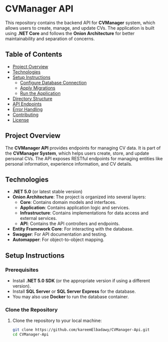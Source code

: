 # CVManager API

This repository contains the backend API for **CVManager** system, which allows users to create, manage, and update CVs. The application is built using **.NET Core** and follows the **Onion Architecture** for better maintainability and separation of concerns.

## Table of Contents
- [Project Overview](#project-overview)
- [Technologies](#technologies)
- [Setup Instructions](#setup-instructions)
  - [Configure Database Connection](#configure-database-connection)
  - [Apply Migrations](#apply-migrations)
  - [Run the Application](#run-the-application)
- [Directory Structure](#directory-structure)
- [API Endpoints](#api-endpoints)
- [Error Handling](#error-handling)
- [Contributing](#contributing)
- [License](#license)

## Project Overview

The **CVManager API** provides endpoints for managing CV data. It is part of the **CVManager System**, which helps users create, store, and update personal CVs. The API exposes RESTful endpoints for managing entities like personal information, experience information, and CV details.

## Technologies

- **.NET 5.0** (or latest stable version)
- **Onion Architecture**: The project is organized into several layers:
  - **Core**: Contains domain models and interfaces.
  - **Application**: Contains application logic and services.
  - **Infrastructure**: Contains implementations for data access and external services.
  - **API**: Contains the API controllers and endpoints.
- **Entity Framework Core**: For interacting with the database.
- **Swagger**: For API documentation and testing.
- **Automapper**: For object-to-object mapping.


## Setup Instructions

### Prerequisites
- Install **.NET 5.0 SDK** (or the appropriate version if using a different version).
- Install **SQL Server** or **SQL Server Express** for the database.
- You may also use **Docker** to run the database container.

### Clone the Repository
1. Clone the repository to your local machine:
   ```bash
   git clone https://github.com/kareemElbadawy/CVManager-Api.git
   cd CVManager-Api
